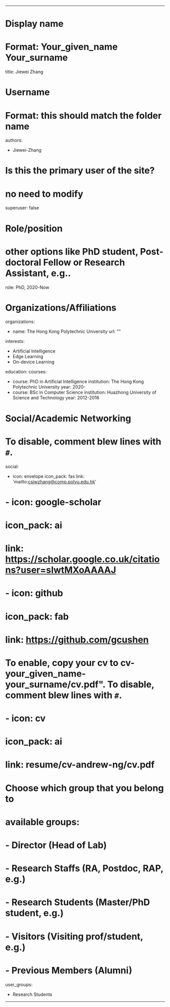 
---
# Display name
# Format: Your_given_name Your_surname 
title: Jiewei Zhang

# Username
# Format: this should match the folder name
authors:
- Jiewei-Zhang

# Is this the primary user of the site?
# no need to modify 
superuser: false

# Role/position
# other options like PhD student, Post-doctoral Fellow or Research Assistant, e.g..
role: PhD, 2020-Now

# Organizations/Affiliations
organizations:
- name: The Hong Kong Polytechnic University
  url: ""

interests:
- Artificial Intelligence
- Edge Learning
- On-device Learning

education:
  courses:
  - course: PhD in Artificial Intelligence
    institution: The Hong Kong Polytechnic University
    year: 2020-
  - course: BSc in Computer Science
    institution: Huazhong University of Science and Technology
    year: 2012-2016

# Social/Academic Networking
# To disable, comment blew lines with `#`.
social:
- icon: envelope
  icon_pack: fas
  link: 'mailto:csjwzhang@comp.polyu.edu.hk'
# - icon: google-scholar
#   icon_pack: ai
#   link: https://scholar.google.co.uk/citations?user=sIwtMXoAAAAJ
# - icon: github
#   icon_pack: fab
#   link: https://github.com/gcushen

# To enable, copy your cv to cv-your_given_name-your_surname/cv.pdf". To disable, comment blew lines with `#`.
# - icon: cv
#   icon_pack: ai
#   link: resume/cv-andrew-ng/cv.pdf

# Choose which group that you belong to
#  available groups:
#  - Director (Head of Lab)
#  - Research Staffs (RA, Postdoc, RAP, e.g.)
#  - Research Students (Master/PhD student, e.g.)
#  - Visitors (Visiting prof/student, e.g.)
#  - Previous Members (Alumni)
user_groups:
- Research Students
---